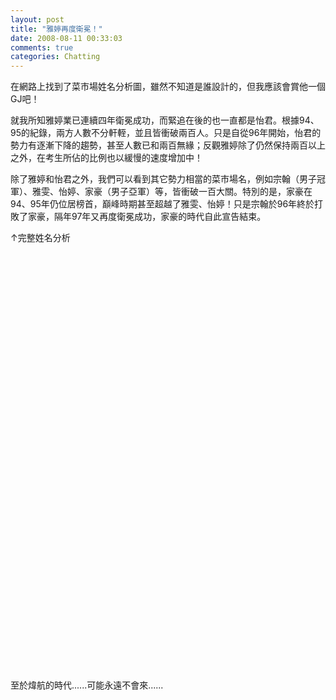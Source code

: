 ```yaml
---
layout: post
title: "雅婷再度衛冕！"
date: 2008-08-11 00:33:03
comments: true
categories: Chatting
---
```

<p></p><p>在網路上找到了菜市場姓名分析圖，雖然不知道是誰設計的，但我應該會賞他一個GJ吧！</p><p>就我所知雅婷業已連續四年衛冕成功，而緊追在後的也一直都是怡君。根據94、95的紀錄，兩方人數不分軒輊，並且皆衝破兩百人。只是自從96年開始，怡君的勢力有逐漸下降的趨勢，甚至人數已和兩百無緣；反觀雅婷除了仍然保持兩百以上之外，在考生所佔的比例也以緩慢的速度增加中！</p><p></p><p>除了雅婷和怡君之外，我們可以看到其它勢力相當的菜市場名，例如宗翰（男子冠軍）、雅雯、怡婷、家豪（男子亞軍）等，皆衝破一百大關。特別的是，家豪在94、95年仍位居榜首，巔峰時期甚至超越了雅雯、怡婷！只是宗翰於96年終於打敗了家豪，隔年97年又再度衛冕成功，家豪的時代自此宣告結束。</p><p></p><p>↑完整姓名分析</p><p> </p><p> </p><p> </p><p> </p><p> </p><p> </p><p> </p><p> </p><p> </p><p> </p><p> </p><p> </p><p> </p><p> </p><p> </p><p> </p><p> </p><p> </p><p> </p><p> </p><p> </p><p> </p><p>至於煒航的時代......可能永遠不會來......</p>
